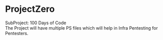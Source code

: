 # ProjectZero

SubProject: 100 Days of Code<br>
The Project will have multiple PS files which will help in Infra Pentesting for Pentesters.
